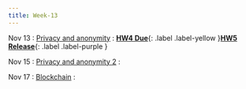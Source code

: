 ```yaml
---
title: Week-13
---
```


Nov 13
: [Privacy and anonymity]()
  :  [**HW4 Due**](#){: .label .label-yellow }[**HW5 Release**](#){: .label .label-purple }

Nov 15
: [Privacy and anonymity 2]()
  :  

Nov 17
: [Blockchain]()
  :  


